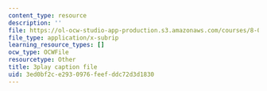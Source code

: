 ```yaml
---
content_type: resource
description: ''
file: https://ol-ocw-studio-app-production.s3.amazonaws.com/courses/8-01sc-classical-mechanics-fall-2016/3ed0bf2ce2930976feefddc72d3d1830_0PrwAbgoMA.srt
file_type: application/x-subrip
learning_resource_types: []
ocw_type: OCWFile
resourcetype: Other
title: 3play caption file
uid: 3ed0bf2c-e293-0976-feef-ddc72d3d1830
---
```

